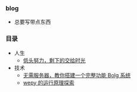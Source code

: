 ### blog
- 总要写带点东西
### 目录
- 人生
  - [低头努力，剩下的交给时光](https://github.com/loo41/Blog/issues/1)
- 技术
  - [无需服务器，教你搭建一个完整功能 Bolg 系统](https://github.com/loo41/Blog/issues/2)
  - [wepy 的运行原理探索](https://github.com/loo41/Blog/issues/3)

